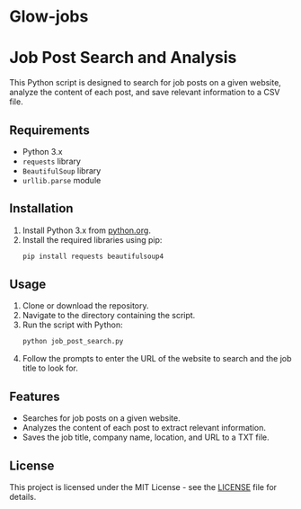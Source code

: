 # Glow-jobs

# Job Post Search and Analysis

This Python script is designed to search for job posts on a given website, analyze the content of each post, and save relevant information to a CSV file.

## Requirements

- Python 3.x
- `requests` library
- `BeautifulSoup` library
- `urllib.parse` module

## Installation

1. Install Python 3.x from [python.org](https://www.python.org/downloads/).
2. Install the required libraries using pip:
   ```bash
   pip install requests beautifulsoup4
   ```

## Usage

1. Clone or download the repository.
2. Navigate to the directory containing the script.
3. Run the script with Python:
   ```bash
   python job_post_search.py
   ```
4. Follow the prompts to enter the URL of the website to search and the job title to look for.

## Features

- Searches for job posts on a given website.
- Analyzes the content of each post to extract relevant information.
- Saves the job title, company name, location, and URL to a TXT file.



## License

This project is licensed under the MIT License - see the [LICENSE](LICENSE) file for details.


